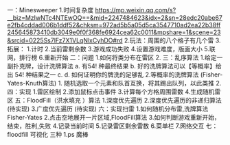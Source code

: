 一：Minesweeper
    1.时间复杂度
    https://mp.weixin.qq.com/s?__biz=MzIwNTc4NTEwOQ==&mid=2247484623&idx=2&sn=28edc20abe67e2fb4cddad006b1ddf52&chksm=972ad5b5a05d5ca3547710ad2ea22b38ff245645873410db3049e0f0f368fe6924cea62c0011&mpshare=1&scene=23&srcid=0225Ss7lFz7X1VLqNlxCyhDO#rd
    2.玩法：周围的八个格子有几个雷
    3.拓展：
        1.计时
        2.当前雷剩余数
        3.游戏成功失败
        4.设置游戏难度，版面大小
        5.联网，排行榜
        6.重新开始
二：问题
    1.如何将类分布在雷区
    2.
三：乱序算法
    1.给定一副扑克牌，设计洗牌算法
        a. 有54! 种最终结果
        b. 好的洗牌算法可以【等概率】给出 54! 种结果之一
        c.
        d.
      如何证明你的牌洗的足够乱
    2.等概率的洗牌算法 (Fisher-Yates-Knuth算法)
        1. 随机选取一个元素和队首互换，将其踢出队列，以此类推
        2.
四：实现
    1.雷区绘制
    2.添加鼠标点击事件
    3.计算每个方格周围雷数
    4.生成随机雷区
五：FloodFill（洪水填充 ）算法
    1.深度优先遍历
    2.深度优先遍历的非递归算法 (待实现)
    3.广度优先遍历 (待实现)
六：实现扫雷
    1.如何随机分布雷,洗牌算法 Fisher-Yates
    2.点击空地展开一片区域,FloodFill算法
    3.如何判断游戏重新开始，结束，胜利,失败
    4.记录当前时间
    5.记录雷区剩余雷数
    6.菜单栏
    7.网络交互
七：floodfill  可视化  三种
    1.ps 魔棒
